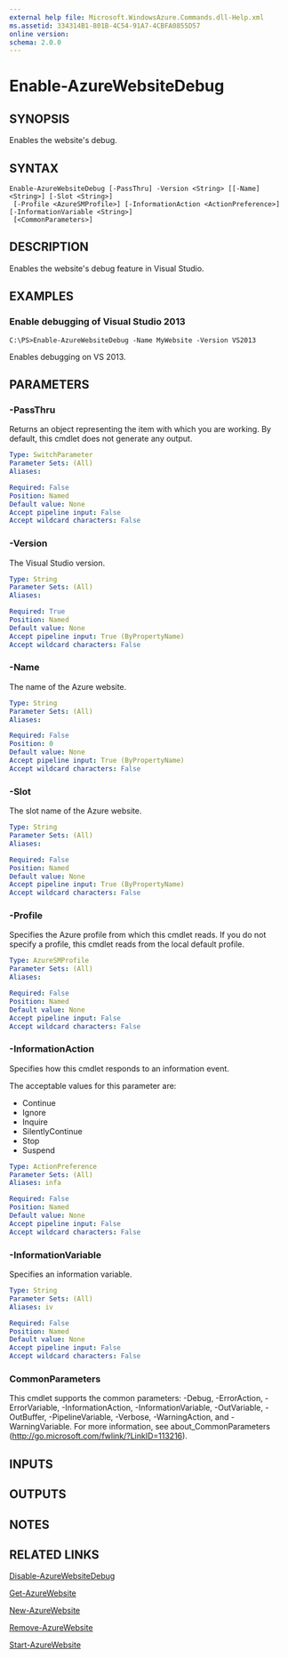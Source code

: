 ```yaml
---
external help file: Microsoft.WindowsAzure.Commands.dll-Help.xml
ms.assetid: 334314B1-801B-4C54-91A7-4CBFA0855D57
online version: 
schema: 2.0.0
---
```


# Enable-AzureWebsiteDebug

## SYNOPSIS
Enables the website's debug.

## SYNTAX

```
Enable-AzureWebsiteDebug [-PassThru] -Version <String> [[-Name] <String>] [-Slot <String>]
 [-Profile <AzureSMProfile>] [-InformationAction <ActionPreference>] [-InformationVariable <String>]
 [<CommonParameters>]
```

## DESCRIPTION
Enables the website's debug feature in Visual Studio.

## EXAMPLES

### Enable debugging of Visual Studio 2013
```
C:\PS>Enable-AzureWebsiteDebug -Name MyWebsite -Version VS2013
```

Enables debugging on VS 2013.

## PARAMETERS

### -PassThru
Returns an object representing the item with which you are working.
By default, this cmdlet does not generate any output.

```yaml
Type: SwitchParameter
Parameter Sets: (All)
Aliases: 

Required: False
Position: Named
Default value: None
Accept pipeline input: False
Accept wildcard characters: False
```

### -Version
The Visual Studio version.

```yaml
Type: String
Parameter Sets: (All)
Aliases: 

Required: True
Position: Named
Default value: None
Accept pipeline input: True (ByPropertyName)
Accept wildcard characters: False
```

### -Name
The name of the Azure website.

```yaml
Type: String
Parameter Sets: (All)
Aliases: 

Required: False
Position: 0
Default value: None
Accept pipeline input: True (ByPropertyName)
Accept wildcard characters: False
```

### -Slot
The slot name of the Azure website.

```yaml
Type: String
Parameter Sets: (All)
Aliases: 

Required: False
Position: Named
Default value: None
Accept pipeline input: True (ByPropertyName)
Accept wildcard characters: False
```

### -Profile
Specifies the Azure profile from which this cmdlet reads.
If you do not specify a profile, this cmdlet reads from the local default profile.

```yaml
Type: AzureSMProfile
Parameter Sets: (All)
Aliases: 

Required: False
Position: Named
Default value: None
Accept pipeline input: False
Accept wildcard characters: False
```

### -InformationAction
Specifies how this cmdlet responds to an information event.

The acceptable values for this parameter are:

- Continue
- Ignore
- Inquire
- SilentlyContinue
- Stop
- Suspend

```yaml
Type: ActionPreference
Parameter Sets: (All)
Aliases: infa

Required: False
Position: Named
Default value: None
Accept pipeline input: False
Accept wildcard characters: False
```

### -InformationVariable
Specifies an information variable.

```yaml
Type: String
Parameter Sets: (All)
Aliases: iv

Required: False
Position: Named
Default value: None
Accept pipeline input: False
Accept wildcard characters: False
```

### CommonParameters
This cmdlet supports the common parameters: -Debug, -ErrorAction, -ErrorVariable, -InformationAction, -InformationVariable, -OutVariable, -OutBuffer, -PipelineVariable, -Verbose, -WarningAction, and -WarningVariable. For more information, see about_CommonParameters (http://go.microsoft.com/fwlink/?LinkID=113216).

## INPUTS

## OUTPUTS

## NOTES

## RELATED LINKS

[Disable-AzureWebsiteDebug](./Disable-AzureWebsiteDebug.md)

[Get-AzureWebsite](./Get-AzureWebsite.md)

[New-AzureWebsite](./New-AzureWebsite.md)

[Remove-AzureWebsite](./Remove-AzureWebsite.md)

[Start-AzureWebsite](./Start-AzureWebsite.md)



